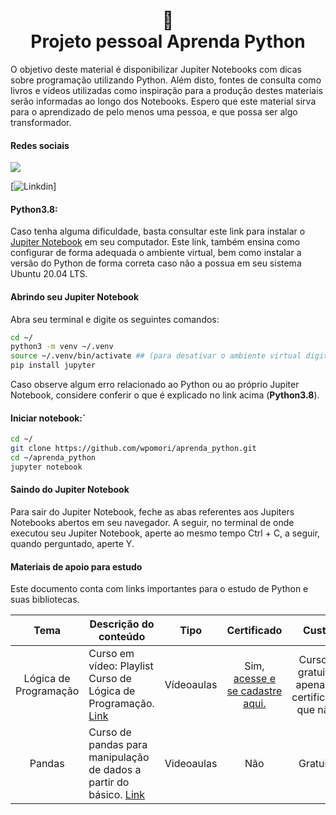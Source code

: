 <h1 align="center">
📄<br>Projeto pessoal Aprenda Python
</h1>
O objetivo deste material é disponibilizar Jupiter Notebooks com dicas sobre programação utilizando Python. Além disto, fontes de consulta como livros e vídeos utilizadas como inspiração para a produção destes materiais serão informadas ao longo dos Notebooks. Espero que este material sirva para o aprendizado de pelo menos uma pessoa, e que possa ser algo transformador.  

#### Redes sociais
<a href="#" alt="Linkedin">
  <img src="https://img.shields.io/badge/-Linkedin-0e76a8?style=flat-square&logo=Linkedin&logoColor=white&link=LINK-DO-SEU-LINKEDIN" />
</a>

[![Linkdin](https://img.shields.io/badge/perfil%20-%23323330.svg?&style=for-the-badge&logo=perfil&logoColor=black&color=F745B5)]


#### Python3.8:  
Caso tenha alguma dificuldade, basta consultar este link para instalar o [Jupiter Notebook](https://www.digitalocean.com/community/tutorials/how-to-set-up-jupyter-notebook-with-python-3-on-ubuntu-20-04-and-connect-via-ssh-tunneling-pt) em seu computador. Este link, também ensina como configurar de forma adequada o ambiente virtual, bem como instalar a versão do Python de forma correta caso não a possua em seu sistema Ubuntu 20.04 LTS.  


#### Abrindo seu Jupiter Notebook  
Abra seu terminal e digite os seguintes comandos:
```bash
cd ~/
python3 -m venv ~/.venv  
source ~/.venv/bin/activate ## (para desativar o ambiente virtual digite deactivate)  
pip install jupyter  
```
Caso observe algum erro relacionado ao Python ou ao próprio Jupiter Notebook, considere conferir o que é explicado no link acima (<strong>Python3.8</strong>).  


#### Iniciar notebook:`  
```bash
cd ~/
git clone https://github.com/wpomori/aprenda_python.git
cd ~/aprenda_python
jupyter notebook  
```


#### Saindo do Jupiter Notebook  
Para sair do Jupiter Notebook, feche as abas referentes aos Jupiters Notebooks abertos em seu navegador. A seguir, no terminal de onde executou seu Jupiter Notebook, aperte ao mesmo tempo Ctrl + C, a seguir, quando perguntado, aperte Y.  



#### Materiais de apoio para estudo

<p>Este documento conta com links importantes para o estudo de Python e suas bibliotecas.</p>


Tema|<center>Descrição do conteúdo|<center>Tipo|<center>Certificado|<center>Custo
:------------------:|----------------------------|:------------:|:---:|:-----------------:
Lógica de Programação|<justify>Curso em vídeo: Playlist Curso de Lógica de Programação. [Link](https://www.youtube.com/watch?v=8mei6uVttho&list=PLHz_AreHm4dmSj0MHol_aoNYCSGFqvfXV&ab_channel=CursoemV%C3%ADdeo)|Vídeoaulas|Sim, [acesse e se cadastre aqui.](https://www.cursoemvideo.com/)|Curso é gratuito, apenas o certificado que não.
Pandas|<justify>Curso de pandas para manipulação de dados a partir do básico. [Link](encurtador.com.br/mpzU8)|Videoaulas|Não|Gratuito
